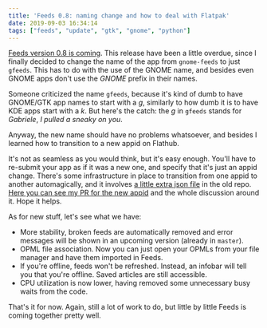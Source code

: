 ```yaml
---
title: 'Feeds 0.8: naming change and how to deal with Flatpak'
date: 2019-09-03 16:34:14
tags: ["feeds", "update", "gtk", "gnome", "python"]
---
```


[Feeds version 0.8 is coming](https://flathub.org/apps/details/org.gabmus.gfeeds). This release have been a little overdue, since I finally decided to change the name of the app from `gnome-feeds` to just `gfeeds`. This has to do with the use of the GNOME name, and besides even GNOME apps don't use the *GNOME* prefix in their names.

Someone criticized the name `gfeeds`, because it's kind of dumb to have GNOME/GTK app names to start with a *g*, similarly to how dumb it is to have KDE apps start with a *k*. But here's the catch: the *g* in `gfeeds` stands for *Gabriele*, *I pulled a sneaky on you*.

Anyway, the new name should have no problems whatsoever, and besides I learned how to transition to a new appid on Flathub.

It's not as seamless as you would think, but it's easy enough. You'll have to re-submit your app as if it was a new one, and specify that it's just an appid change. There's some infrastructure in place to transition from one appid to another automagically, and it involves [a little extra json file](https://github.com/flathub/org.gabmus.gnome-feeds) in the old repo. [Here you can see my PR for the new appid](https://github.com/flathub/flathub/pull/1141) and the whole discussion around it. Hope it helps.

As for new stuff, let's see what we have:

- More stability, broken feeds are automatically removed and error messages will be shown in an upcoming version (already in `master`).
- OPML file association. Now you can just open your OPMLs from your file manager and have them imported in Feeds.
- If you're offline, feeds won't be refreshed. Instead, an infobar will tell you that you're offline. Saved articles are still accessible.
- CPU utilization is now lower, having removed some unnecessary busy waits from the code.

That's it for now. Again, still a lot of work to do, but little by little Feeds is coming together pretty well.
